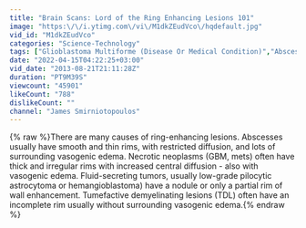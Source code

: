 ```yaml
---
title: "Brain Scans: Lord of the Ring Enhancing Lesions 101"
image: "https:\/\/i.ytimg.com\/vi\/M1dkZEudVco\/hqdefault.jpg"
vid_id: "M1dkZEudVco"
categories: "Science-Technology"
tags: ["Glioblastoma Multiforme (Disease Or Medical Condition)","Abscess (Disease Or Medical Condition)","demyelination"]
date: "2022-04-15T04:22:25+03:00"
vid_date: "2013-08-21T21:11:28Z"
duration: "PT9M39S"
viewcount: "45901"
likeCount: "788"
dislikeCount: ""
channel: "James Smirniotopoulos"
---
```

{% raw %}There are many causes of ring-enhancing lesions.  Abscesses usually have smooth and thin rims, with restricted diffusion, and lots of surrounding vasogenic edema.  Necrotic neoplasms (GBM, mets) often have thick and irregular rims with increased central diffusion - also with vasogenic edema.  Fluid-secreting tumors, usually low-grade pilocytic astrocytoma or hemangioblastoma) have a nodule or only a partial rim of wall enhancement.  Tumefactive demyelinating lesions (TDL) often have an incomplete rim usually without surrounding vasogenic edema.{% endraw %}
